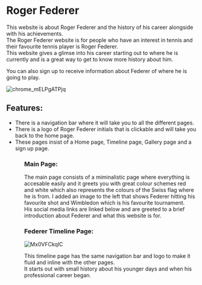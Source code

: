 <h1>Roger Federer </h1>
<p>This website is about Roger Federer and the history of his career alongside with his achievements.
  <br>
The Roger Federer website is for people who have an interest in tennis and their favourite tennis player is Roger Federer. 
  <br>
This website gives a glimse into his career starting out to where he is currently and is a great way to get to know more history about him.
  
  You can also sign up to receive information about Federer of where he is going to play.</p>
![chrome_mELPgATPjq](https://user-images.githubusercontent.com/104302143/168820253-71f81d31-7add-4be6-ad47-a7bd506a27c8.jpg)

<h2> Features: </h2>
<ul>
  <li>There is a navigation bar where it will take you to all the different pages.</li>
   <li>There is a logo of Roger Federer initials that is clickable and will take you back to the home page.</li>
   <li>These pages insist of a Home page, Timeline page, Gallery page and a sign up page.</li>
  <ul>
    <h3> Main Page:</h3>
    <p> The main page consists of a miminalistic page where everything is accesable easily and it greets you with great colour schemes red and white which
    also represents the colours of the Swiss flag where he is from. 
    I added an image to the left that shows Federer hitting his favourite shot and Wimbledon which is his favourite tournament. 
      <br>
    His social media links are linked below and are greeted to a brief introduction about Federer and what this website is for.</p>
    <h3> Federer Timeline Page:</h3>
  
 
![Mx0VFCkqlC](https://user-images.githubusercontent.com/104302143/168828814-58fc35fe-9809-44e0-a7fe-7ff451ae1082.jpg)
    <p> This timeline page has the same navigation bar and logo to make it fluid and inline with the other pages.
      <br>
      It starts out with small history about his younger days and when his professional career began.
